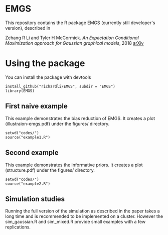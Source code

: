 # EMGS

This repository contains the R package EMGS (currently still developer's version), described in 

Zehang R Li and Tyler H McCormick. _An Expectation Conditional Maximization approach for Gaussian graphical models_, 2018 [arXiv](https://arxiv.org/abs/1709.06970) 

# Using the package
You can install the package with devtools
```
install_github("richardli/EMGS", subdir = "EMGS")
library(EMGS)
```

## First naive example
This example demonstrates the bias reduction of EMGS. It creates a plot (illustraion-emgs.pdf) under the figures/ directory.
```
setwd("codes/")
source("example1.R")
```

## Second example
This example demonstrates the informative priors. It creates a plot (structure.pdf) under the figures/ directory.
```
setwd("codes/")
source("example2.R")
```

## Simulation studies
Running the full version of the simulation as described in the paper takes a long time and is recommended to be implemented on a cluster. However the sim_gaussian.R and sim_mixed.R provide small examples with a few replications. 